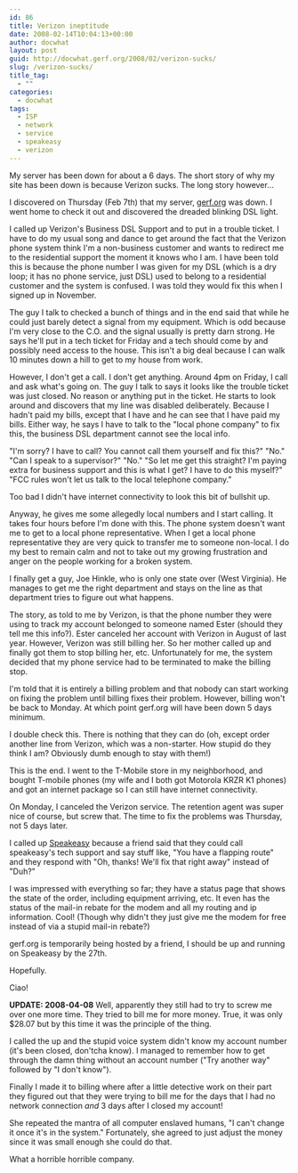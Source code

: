 ```yaml
---
id: 86
title: Verizon ineptitude
date: 2008-02-14T10:04:13+00:00
author: docwhat
layout: post
guid: http://docwhat.gerf.org/2008/02/verizon-sucks/
slug: /verizon-sucks/
title_tag:
  - ""
categories:
  - docwhat
tags:
  - ISP
  - network
  - service
  - speakeasy
  - verizon
---
```

My server has been down for about a 6 days.  The short story of why my site has been down is because Verizon sucks. The long story however&hellip;

I discovered on Thursday (Feb 7th)  that my server, <a href="http://gerf.org/">gerf.org</a> was down.  I went home to check it out and discovered the dreaded blinking DSL light.

I called up Verizon's Business DSL Support and to put in a trouble ticket.  I have to do my usual song and dance to get around the fact that the Verizon phone system think I'm a non-business customer and wants to redirect me to the residential support the moment it knows who I am.  I have been told this is because the phone number I was given for my DSL (which is a dry loop; it has no phone service, just DSL) used to belong to a residential customer and the system is confused.  I was told they would fix this when I signed up in November.

The guy I talk to checked a bunch of things and in the end said that while he could just barely detect a signal from my equipment.  Which is odd because I'm very close to the C.O. and the signal usually is pretty darn strong.  He says he'll put in a tech ticket for Friday and a tech should come by and possibly need access to the house.  This isn't a big deal because I can walk 10 minutes down a hill to get to my house from work.

However, I don't get a call.  I don't get anything.  Around 4pm on Friday, I call and ask what's going on.  The guy I talk to says it looks like the trouble ticket was just closed.  No reason or anything put in the ticket.  He starts to look around and discovers that my line was disabled deliberately. Because I hadn't paid my bills, except that I have and he can see that I have paid my bills.  Either way, he says I have to talk to the "local phone company" to fix this, the business DSL department cannot see the local info.

"I'm sorry?  I have to call?  You cannot call them yourself and fix this?"
"No."
"Can I speak to a supervisor?"
"No."
"So let me get this straight?  I'm paying extra for business support and this is what I get?  I have to do this myself?"
"FCC rules won't let us talk to the local telephone company."

Too bad I didn't have internet connectivity to look this bit of bullshit up.

Anyway, he gives me some allegedly local numbers and I start calling.  It takes four hours before I'm done with this.  The phone system doesn't want me to get to a local phone representative.  When I get a local phone representative they are very quick to transfer me to someone non-local.  I do my best to remain calm and not to take out my growing frustration and anger on the people working for a broken system.

I finally get a guy, Joe Hinkle, who is only one state over (West Virginia).  He manages to get me the right department and stays on the line as that department tries to figure out what happens.

The story, as told to me by Verizon, is that the phone number they were using to track my account belonged to someone named Ester (should they tell me this info?).  Ester canceled her account with Verizon in August of last year.  However, Verizon was still billing her.  So her mother called up and finally got them to stop billing her, etc.  Unfortunately for me, the system decided that my phone service had to be terminated to make the billing stop.

I'm told that it is entirely a billing problem and that nobody can start working on fixing the problem until billing fixes their problem.  However, billing won't be back to Monday.  At which point gerf.org will have been down 5 days minimum.

I double check this.  There is nothing that they can do (oh, except order another line from Verizon, which was a non-starter.  How stupid do they think I am?  Obviously dumb enough to stay with them!)

This is the end.  I went to the T-Mobile store in my neighborhood, and bought T-mobile phones (my wife and I both got Motorola KRZR K1 phones) and got an internet package so I can still have internet connectivity.

On Monday, I canceled the Verizon service.  The retention agent was super nice of course, but screw that.  The time to fix the problems was Thursday, not 5 days later.

I called up <a href="http://speakeasy.net/">Speakeasy</a> because a friend said that they could call speakeasy's tech support and say stuff like, "You have a flapping route" and they respond with "Oh, thanks! We'll fix that right away" instead of "Duh?"

I was impressed with everything so far; they have a status page that shows the state of the order, including equipment arriving, etc.  It even has the status of the mail-in rebate for the modem and all my routing and ip information.  Cool! (Though why didn't they just give me the modem for free instead of via a stupid mail-in rebate?)

gerf.org is temporarily being hosted by a friend, I should be up and running on Speakeasy by the 27th.

Hopefully.

Ciao!

<b>UPDATE: 2008-04-08</b>  Well, apparently they still had to try to screw me over one more time.  They tried to bill me for more money.  True, it was only $28.07 but by this time it was the principle of the thing.

I called the up and the stupid voice system didn't know my account number (it's been closed, don'tcha know).  I managed to remember how to get through the damn thing without an account number ("Try another way" followed by "I don't know").

Finally I made it to billing where after a little detective work on their part they figured out that they were trying to bill me for the days that I had no network connection <em>and</em> 3 days after I closed my account!

She repeated the mantra of all computer enslaved humans, "I can't change it once it's in the system." Fortunately, she agreed to just adjust the money since it was small enough she could do that.

What a horrible horrible company.